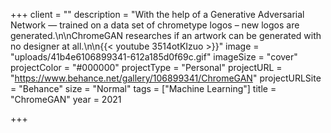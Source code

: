 +++
client = ""
description = "With the help of a Generative Adversarial Network — trained on a data set of chrometype logos – new logos are generated.\n\nChromeGAN researches if an artwork can be generated with no designer at all.\n\n{{< youtube 3514otKIzuo >}}"
image = "uploads/41b4e6106899341-612a185d0f69c.gif"
imageSize = "cover"
projectColor = "#000000"
projectType = "Personal"
projectURL = "https://www.behance.net/gallery/106899341/ChromeGAN"
projectURLSite = "Behance"
size = "Normal"
tags = ["Machine Learning"]
title = "ChromeGAN"
year = 2021

+++
